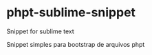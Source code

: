 phpt-sublime-snippet
====================

Snippet for sublime text

Snippet simples para bootstrap de arquivos phpt
